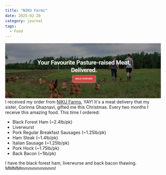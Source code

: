 ```yaml
---
title: "NIKU Farms"
date: 2025-02-20
category: journal
tags: 
  - Food
---
```

![NIKU Farms](/images/2025-02-20-niku-farms.png)
I received my order from [NIKU Farms](https://www.nikufarms.com/), YAY! It's a meat delivery that my sister, Corinna Ghaznavi, gifted me this Christmas. Every two months I receive this amazing food. This time I ordered:

* Black Forest Ham (~2.4lb/pk)
* Liverwurst
* Pork Regular Breakfast Sausages (~1.25lb/pk)
* Ham Steak (~1.4lb/pk)
* Italian Sausage (~1.25lb/pk)
* Pork Hock (~1.75lb/pk)
* Back Bacon (~1lb/pk)

I have the black forest ham, liverwurse and back bacon thawing. MMMMmmmmmmmmm!
